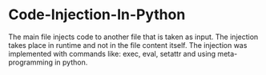# Code-Injection-In-Python
The main file injects code to another file that is taken as input.  The injection takes place in runtime and not in the file content itself.
The injection was implemented with commands like: exec, eval, setattr and using meta-programming in python.
